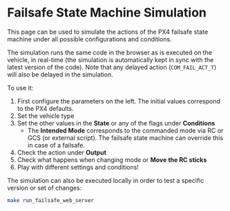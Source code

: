 # Failsafe State Machine Simulation

<Badge type="tip" text="PX4 v1.14" />

This page can be used to simulate the actions of the PX4 failsafe state machine under all possible configurations and conditions.

The simulation runs the same code in the browser as is executed on the vehicle, in real-time (the simulation is automatically kept in sync with the latest version of the code).
Note that any delayed action (`COM_FAIL_ACT_T`) will also be delayed in the simulation.

To use it:

1. First configure the parameters on the left.
   The initial values correspond to the PX4 defaults.
2. Set the vehicle type
3. Set the other values in the **State** or any of the flags under **Conditions**
   - The **Intended Mode** corresponds to the commanded mode via RC or GCS (or external script).
     The failsafe state machine can override this in case of a failsafe.
4. Check the action under **Output**
5. Check what happens when changing mode or **Move the RC sticks**
6. Play with different settings and conditions!

The simulation can also be executed locally in order to test a specific version or set of changes:

```sh
make run_failsafe_web_server
```

<iframe :src="withBase('/config/failsafe/index.html')" frameborder="0" height="1400px" style="text-align: center; margin-left: -20px; margin-right: -230px;" width="1200"></iframe>

<script setup>
import { withBase } from 'vitepress';
</script>
